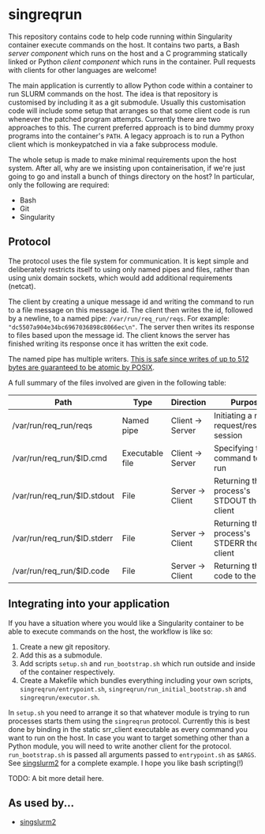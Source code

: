# singreqrun

This repository contains code to help code running within Singularity container
execute commands on the host. It contains two parts, a Bash *server component*
which runs on the host and a C programming statically linked or Python *client
component* which runs in the container. Pull requests with clients for other
languages are welcome!

The main application is currently to allow Python code within a container to
run SLURM commands on the host. The idea is that repository is customised by
including it as a git submodule. Usually this customisation code will include
some setup that arranges so that some client code is run whenever the patched
program attempts. Currently there are two approaches to this. The current
preferred approach is to bind dummy proxy programs into the container's `PATH`.
A legacy approach is to run a Python client which is monkeypatched in via
a fake subprocess module.

The whole setup is made to make minimal requirements upon the host system.
After all, why are we insisting upon containerisation, if we're just going to
go and install a bunch of things directory on the host? In particular, only the
following are required:

 * Bash
 * Git
 * Singularity

## Protocol

The protocol uses the file system for communication. It is kept simple and
deliberately restricts itself to using only named pipes and files, rather than
using unix domain sockets, which would add additional requirements (netcat).

The client by creating a unique message id and writing the command to run to
a file message on this message id. The client then writes the id, followed by
a newline, to a named pipe: `/var/run/req_run/reqs`. For example:
`"dc5507a904e34bc6967036898c8066ec\n"`. The server then writes its response to
files based upon the message id. The client knows the server has finished
writing its response once it has written the exit code.

The named pipe has multiple writers. [This is safe since writes of up to 512
bytes are guaranteed to be atomic by
POSIX](https://unix.stackexchange.com/questions/68146/what-are-guarantees-for-concurrent-writes-into-a-named-pipe).

A full summary of the files involved are given in the following table:

| Path | Type | Direction | Purpose |
|---|---|---|---|
| /var/run/req_run/reqs | Named pipe | Client -> Server | Initiating a new request/response session |
| /var/run/req_run/$ID.cmd | Executable file | Client -> Server | Specifying the command to be run |
| /var/run/req_run/$ID.stdout | File | Server -> Client | Returning the process's STDOUT the client |
| /var/run/req_run/$ID.stderr | File | Server -> Client | Returning the process's STDERR the client |
| /var/run/req_run/$ID.code | File | Server -> Client | Returning the exit code to the client |

## Integrating into your application

If you have a situation where you would like a Singularity container to be able
to execute commands on the host, the workflow is like so:

 1. Create a new git repository.
 2. Add this as a submodule.
 3. Add scripts `setup.sh` and `run_bootstrap.sh` which run outside and inside
    of the container respectively.
 4. Create a Makefile which bundles everything including your own scripts,
    `singreqrun/entrypoint.sh`, `singreqrun/run_initial_bootstrap.sh` and `singreqrun/executor.sh`.

In `setup.sh` you need to arrange it so that whatever module is trying to run
processes starts them using the `singreqrun` protocol. Currently this is best
done by binding in the static srr_client executable as every command you want
to run on the host. In case you want to target something other than a Python
module, you will need to write another client for the protocol.
`run_bootstrap.sh` is passed all arguments passed to `entrypoint.sh` as `$ARGS`. See
[singslurm2](https://github.com/frankier/singslurm2) for a complete example.
I hope you like bash scripting(!)

TODO: A bit more detail here.

## As used by...

 * [singslurm2](https://github.com/frankier/singslurm2)
